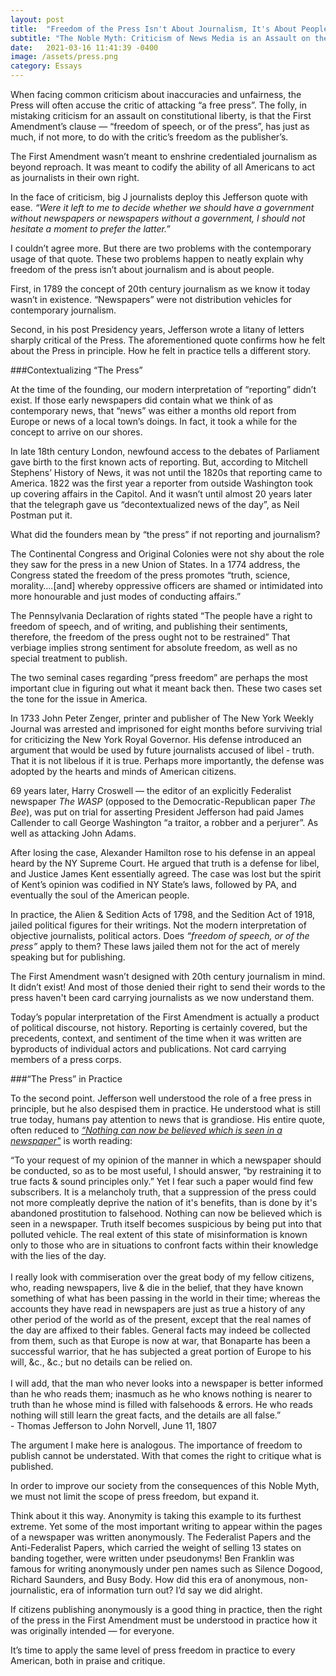 ```yaml
---
layout: post
title:  "Freedom of the Press Isn't About Journalism, It's About People"
subtitle: "The Noble Myth: Criticism of News Media is an Assault on the Freedom of The Press"
date:   2021-03-16 11:41:39 -0400
image: /assets/press.png
category: Essays
---
```

When facing common criticism about inaccuracies and unfairness, the Press will often accuse the critic of attacking “a free press”. The folly, in mistaking criticism for an assault on constitutional liberty, is that the First Amendment’s clause — “freedom of speech, or of the press”, has just as much, if not more, to do with the critic’s freedom as the publisher’s. 

The First Amendment wasn’t meant to enshrine credentialed journalism as beyond reproach. It was meant to codify the ability of all Americans to act as journalists in their own right. 

In the face of criticism, big J journalists deploy this Jefferson quote with ease. *“Were it left to me to decide whether we should have a government without newspapers or newspapers without a government, I should not hesitate a moment to prefer the latter.”* 

I couldn’t agree more. But there are two problems with the contemporary usage of that quote. These two problems happen to neatly explain why freedom of the press isn’t about journalism and is about people.  

First, in 1789 the concept of 20th century journalism as we know it today wasn’t in existence. “Newspapers” were not distribution vehicles for contemporary journalism. 

Second, in his post Presidency years, Jefferson wrote a litany of letters sharply critical of the Press. The aforementioned quote confirms how he felt about the Press in principle. How he felt in practice tells a different story.

###Contextualizing “The Press”

At the time of the founding, our modern interpretation of “reporting” didn’t exist. If those early newspapers did contain what we think of as contemporary news, that “news” was either a months old report from Europe or news of a local town’s doings. In fact, it took a while for the concept to arrive on our shores. 

In late 18th century London, newfound access to the debates of Parliament gave birth to the first known acts of reporting. But, according to Mitchell Stephens’ History of News, it was not until the 1820s that reporting came to America. 1822 was the first year a reporter from outside Washington took up covering affairs in the Capitol. And it wasn’t until almost 20 years later that the telegraph gave us “decontextualized news of the day”, as Neil Postman put it.

What did the founders mean by “the press” if not reporting and journalism?

The Continental Congress and Original Colonies were not shy about the role they saw for the press in a new Union of States. In a 1774 address, the Congress stated the freedom of the press promotes “truth, science, morality….[and] whereby oppressive officers are shamed or intimidated into more honourable and just modes of conducting affairs.”

The Pennsylvania Declaration of rights stated “The people have a right to freedom of speech, and of writing, and publishing their sentiments, therefore, the freedom of the press ought not to be restrained” That verbiage implies strong sentiment for absolute freedom, as well as no special treatment to publish.

The two seminal cases regarding “press freedom” are perhaps the most important clue in figuring out what it meant back then. These two cases set the tone for the issue in America.

In 1733 John Peter Zenger, printer and publisher of The New York Weekly Journal was arrested and imprisoned for eight months before surviving trial for criticizing the New York Royal Governor. His defense introduced an argument that would be used by future journalists accused of libel - truth. That it is not libelous if it is true. Perhaps more importantly, the defense was adopted by the hearts and minds of American citizens.

69 years later, Harry Croswell — the editor of an explicitly Federalist newspaper *The WASP* (opposed to the Democratic-Republican paper *The Bee*), was put on trial for asserting President Jefferson had paid James Callender to call George Washington “a traitor, a robber and a perjurer”. As well as attacking John Adams.

After losing the case, Alexander Hamilton rose to his defense in an appeal heard by the NY Supreme Court. He argued that truth is a defense for libel, and Justice James Kent essentially agreed. The case was lost but the spirit of Kent’s opinion was codified in NY State’s laws, followed by PA, and eventually the soul of the American people.

In practice, the Alien & Sedition Acts of 1798, and the Sedition Act of 1918, jailed political figures for their writings. Not the modern interpretation of objective journalists, political actors. Does *“freedom of speech, or of the press”* apply to them? These laws jailed them not for the act of merely speaking but for publishing. 

The First Amendment wasn’t designed with 20th century journalism in mind. It didn’t exist! And most of those denied their right to send their words to the press haven't been card carrying journalists as we now understand them.

Today’s popular interpretation of the First Amendment is actually a product of political discourse, not history. Reporting is certainly covered, but the precedents, context, and sentiment of the time when it was written are byproducts of individual actors and publications. Not card carrying members of a press corps.

###“The Press” in Practice

To the second point. Jefferson well understood the role of a free press in principle, but he also despised them in practice. He understood what is still true today, humans pay attention to news that is grandiose. His entire quote, often reduced to *[“Nothing can now be believed which is seen in a newspaper"](https://www.loc.gov/resource/mtj1.038_0592_0594/?sp=2&st=text)* is worth reading:

<div class="highlight">
“To your request of my opinion of the manner in which a newspaper should be conducted, so as to be most useful, I should answer, “by restraining it to true facts & sound principles only.” Yet I fear such a paper would find few subscribers. It is a melancholy truth, that a suppression of the press could not more compleatly deprive the nation of it's benefits, than is done by it's abandoned prostitution to falsehood. Nothing can now be believed which is seen in a newspaper. Truth itself becomes suspicious by being put into that polluted vehicle. The real extent of this state of misinformation is known only to those who are in situations to confront facts within their knowledge with the lies of the day. 
<br>
<br>
I really look with commiseration over the great body of my fellow citizens, who, reading newspapers, live & die in the belief, that they have known something of what has been passing in the world in their time; whereas the accounts they have read in newspapers are just as true a history of any other period of the world as of the present, except that the real names of the day are affixed to their fables. General facts may indeed be collected from them, such as that Europe is now at war, that Bonaparte has been a successful warrior, that he has subjected a great portion of Europe to his will, &c., &c.; but no details can be relied on. 
<br>
<br>
I will add, that the man who never looks into a newspaper is better informed than he who reads them; inasmuch as he who knows nothing is nearer to truth than he whose mind is filled with falsehoods & errors. He who reads nothing will still learn the great facts, and the details are all false.”
<br> - Thomas Jefferson to John Norvell, June 11, 1807</div>

The argument I make here is analogous. The importance of freedom to publish cannot be understated. With that comes the right to critique what is published.

In order to improve our society from the consequences of this Noble Myth, we must not limit the scope of press freedom, but expand it.

Think about it this way. Anonymity is taking this example to its furthest extreme. Yet some of the most important writing to appear within the pages of a newspaper was written anonymously. The Federalist Papers and the Anti-Federalist Papers, which carried the weight of selling 13 states on banding together, were written under pseudonyms! Ben Franklin was famous for writing anonymously under pen names such as Silence Dogood, Richard Saunders, and Busy Body. How did this era of anonymous, non-journalistic, era of information turn out? I’d say we did alright.

If citizens publishing anonymously is a good thing in practice, then the right of the press in the First Amendment must be understood in practice how it was originally intended — for everyone.

It’s time to apply the same level of press freedom in practice to every American, both in praise and critique.

